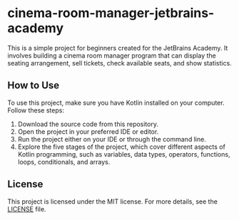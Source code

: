 # cinema-room-manager-jetbrains-academy

This is a simple project for beginners created for the JetBrains Academy. It involves building a cinema room manager program that can display the seating arrangement, sell tickets, check available seats, and show statistics.

## How to Use

To use this project, make sure you have Kotlin installed on your computer. Follow these steps:

1. Download the source code from this repository.
2. Open the project in your preferred IDE or editor.
3. Run the project either on your IDE or through the command line.
4. Explore the five stages of the project, which cover different aspects of Kotlin programming, such as variables, data types, operators, functions, loops, conditionals, and arrays.

## License

This project is licensed under the MIT license. For more details, see the [LICENSE](LICENSE) file.
